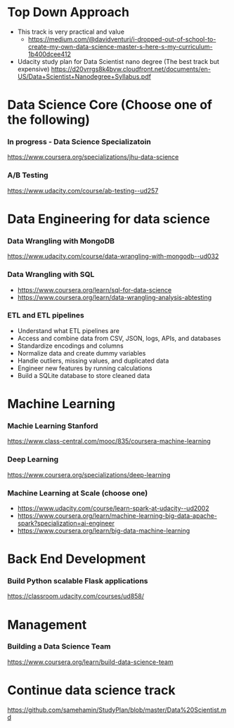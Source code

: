 # Top Down Approach

- This track is very practical and value
  - https://medium.com/@davidventuri/i-dropped-out-of-school-to-create-my-own-data-science-master-s-here-s-my-curriculum-1b400dcee412
- Udacity study plan for Data Scientist nano degree (The best track but expensive)
https://d20vrrgs8k4bvw.cloudfront.net/documents/en-US/Data+Scientist+Nanodegree+Syllabus.pdf


# Data Science Core (Choose one of the following) 
### In progress - Data Science Specializatoin
https://www.coursera.org/specializations/jhu-data-science

### A/B Testing
https://www.udacity.com/course/ab-testing--ud257


# Data Engineering for data science 
### Data Wrangling with MongoDB
https://www.udacity.com/course/data-wrangling-with-mongodb--ud032

### Data Wrangling with SQL
- https://www.coursera.org/learn/sql-for-data-science
- https://www.coursera.org/learn/data-wrangling-analysis-abtesting

### ETL and ETL pipelines
- Understand what ETL pipelines are
- Access and combine data from CSV, JSON, logs, APIs, and      databases
- Standardize encodings and columns 
- Normalize data and create dummy variables 
- Handle outliers, missing values, and duplicated data
- Engineer new features by running calculations
- Build a SQLite database to store cleaned data


# Machine Learning
### Machie Learning Stanford
https://www.class-central.com/mooc/835/coursera-machine-learning

### Deep Learning
https://www.coursera.org/specializations/deep-learning

### Machine Learning at Scale (choose one)
- https://www.udacity.com/course/learn-spark-at-udacity--ud2002
- https://www.coursera.org/learn/machine-learning-big-data-apache-spark?specialization=ai-engineer
- https://www.coursera.org/learn/big-data-machine-learning


# Back End Development

### Build Python scalable Flask applications
https://classroom.udacity.com/courses/ud858/


# Management
### Building a Data Science Team
https://www.coursera.org/learn/build-data-science-team


# Continue data science track
https://github.com/samehamin/StudyPlan/blob/master/Data%20Scientist.md

